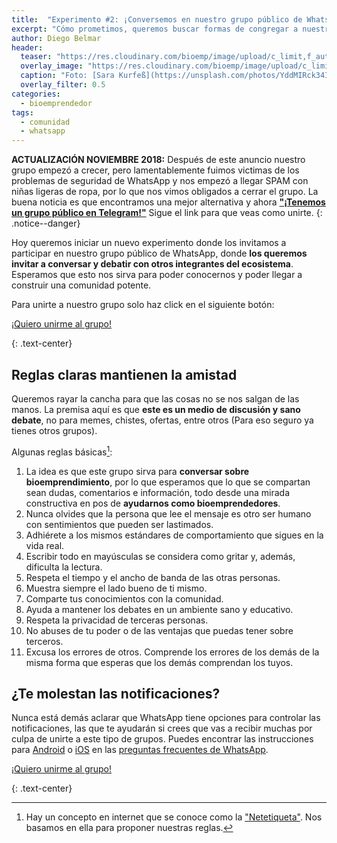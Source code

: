 ```yaml
---
title:  "Experimento #2: ¡Conversemos en nuestro grupo público de WhatsApp!"
excerpt: "Cómo prometimos, queremos buscar formas de congregar a nuestro ecosistema. Hoy les compartimos una nueva iniciativa donde esperamos interacción y colaboración."
author: Diego Belmar
header:
  teaser: "https://res.cloudinary.com/bioemp/image/upload/c_limit,f_auto,q_auto,w_400/b2/celular-whatsapp.jpg"
  overlay_image: "https://res.cloudinary.com/bioemp/image/upload/c_limit,f_auto,q_auto,w_1200/b2/celular-whatsapp.jpg"
  caption: "Foto: [Sara Kurfeß](https://unsplash.com/photos/YddMIRck34I) @ Unsplash"
  overlay_filter: 0.5
categories:
  - bioemprendedor
tags:
  - comunidad
  - whatsapp
---
```


**ACTUALIZACIÓN NOVIEMBRE 2018:** Después de este anuncio nuestro grupo empezó a crecer, pero lamentablemente fuimos victimas de los problemas de seguridad de WhatsApp y nos empezó a llegar SPAM con niñas ligeras de ropa, por lo que nos vimos obligados a cerrar el grupo. La buena noticia es que encontramos una mejor alternativa y ahora **["¡Tenemos un grupo público en Telegram!"](/ecosistema/telegram/)** <i class="fab fa-telegram-plane"></i> Sigue el link para que veas como unirte.
{: .notice--danger}

Hoy queremos iniciar un nuevo experimento donde los invitamos a participar en nuestro grupo público de WhatsApp, donde **los queremos invitar a conversar y debatir con otros integrantes del ecosistema**. Esperamos que esto nos sirva para poder conocernos y poder llegar a construir una comunidad potente.

Para unirte a nuestro grupo solo haz click en el siguiente botón:

<p><a href="#" class="btn btn--success btn--x-large" target="_blank" rel="noopener noreferrer" onclick="ga('send', 'event', 'click', 'whatsapp', 'whatsapp', '0');"> <i class="fab fa-whatsapp"></i> ¡Quiero unirme al grupo!</a></p>
{: .text-center}

## Reglas claras mantienen la amistad

Queremos rayar la cancha para que las cosas no se nos salgan de las manos. La premisa aquí es que **este es un medio de discusión y sano debate**, no para memes, chistes, ofertas, entre otros (Para eso seguro ya tienes otros grupos).

Algunas reglas básicas[^1]:

1. La idea es que este grupo sirva para **conversar sobre bioemprendimiento**, por lo que esperamos que lo que se compartan sean dudas, comentarios e información, todo desde una mirada constructiva en pos de **ayudarnos como bioemprendedores**.
2. Nunca olvides que la persona que lee el mensaje es otro ser humano con sentimientos que pueden ser lastimados.
3. Adhiérete a los mismos estándares de comportamiento que sigues en la vida real.
4. Escribir todo en mayúsculas se considera como gritar y, además, dificulta la lectura.
5. Respeta el tiempo y el ancho de banda de las otras personas.
6. Muestra siempre el lado bueno de ti mismo.
7. Comparte tus conocimientos con la comunidad.
8. Ayuda a mantener los debates en un ambiente sano y educativo.
9. Respeta la privacidad de terceras personas.
10. No abuses de tu poder o de las ventajas que puedas tener sobre terceros.
11. Excusa los errores de otros. Comprende los errores de los demás de la misma forma que esperas que los demás comprendan los tuyos.

## ¿Te molestan las notificaciones?

Nunca está demás aclarar que WhatsApp tiene opciones para controlar las notificaciones, las que te ayudarán si crees que vas a recibir muchas por culpa de unirte a este tipo de grupos. Puedes encontrar las instrucciones para [Android](https://faq.whatsapp.com/es/android/26000003/?category=5245251) o [iOS](https://faq.whatsapp.com/es/iphone/26000126/?category=5245251) en las [preguntas frecuentes de WhatsApp](https://faq.whatsapp.com/).

<p><a href="#" class="btn btn--success btn--x-large" target="_blank" rel="noopener noreferrer" onclick="ga('send', 'event', 'click', 'whatsapp', 'whatsapp', '0');"> <i class="fab fa-whatsapp"></i> ¡Quiero unirme al grupo!</a></p>
{: .text-center}

[^1]:	Hay un concepto en internet que se conoce como la ["Netetiqueta"](https://es.wikipedia.org/wiki/Netiqueta). Nos basamos en ella para proponer nuestras reglas.